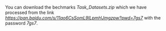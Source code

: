 You can download the bechmarks *Task_Datasets.zip* which we have processed from the link *https://pan.baidu.com/s/11qo6CsSomL9ILpmHJmgzpw?pwd=7gs7* with the password *7gs7*.